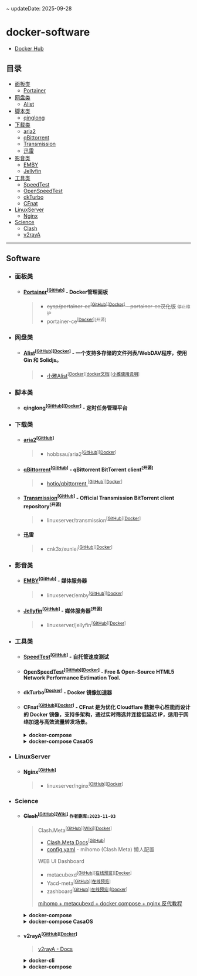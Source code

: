 ~ updateDate: 2025-09-28

# docker-software
 - [Docker Hub](https://hub.docker.com/)

## 目录

* [面板类](#面板类)
	* [Portainer](#portainer)
* [网盘类](#网盘类)
	* [Alist](#alist)
* [脚本类](#脚本类)
	* [qinglong](#qinglong)
* [下载类](#下载类)
	* [aria2](#aria2)
	* [qBittorrent](#qbittorrent)
	* [Transmission](#transmission)
	* [迅雷](#迅雷)
* [影音类](#影音类)
	* [EMBY](#emby)
	* [Jellyfin](#jellyfin)
* [工具类](#工具类)
	* [SpeedTest](#speedtest)
	* [OpenSpeedTest](#openspeedtest)
	* [dkTurbo](#dkturbo)
	* [CFnat](#cfnat)
* [LinuxServer](#linuxserver)
    * [Nginx](#nginx)
* [Science](#science)
    * [Clash](#clash)
    * [v2rayA](#v2raya)

  
---

## Software

- ### 面板类

    - #### [Portainer](https://www.portainer.io/)<a id="portainer"></a><sup>[[GitHub](https://github.com/portainer/portainer)]</sup> - Docker管理面板

        > - <s>eysp/portainer-ce<sup>[[GitHub](https://github.com/eysp/portainer-ce)]</sup><sup>[[Docker](https://hub.docker.com/r/6053537/portainer-ce)]</sup> - portainer-ce汉化版</s> `停止维护`
        > - portainer-ce<sup>[[Docker](https://hub.docker.com/r/portainer/portainer-ce)]</sup><sup>[开源]</sup>

- ### 网盘类

    - #### [Alist](https://alist.nn.ci/zh/)<a id="alist"></a><sup>[[GitHub](https://github.com/alist-org/alist)]</sup><sup>[[Docker](https://hub.docker.com/r/xhofe/alist)]</sup> -  一个支持多存储的文件列表/WebDAV程序，使用 Gin 和 Solidjs。

        > - [小雅Alist](https://alist.xiaoya.pro/)<sup>[[Docker](https://hub.docker.com/r/xiaoyaliu/alist)]</sup><sup>[[docker文档](https://xiaoyaliu.notion.site/xiaoya-docker-69404af849504fa5bcf9f2dd5ecaa75f)]</sup><sup>[[小雅使用说明](https://www.kdocs.cn/l/cvEe3cv6dGkH)]</sup>
  
- ### 脚本类

    - #### qinglong<a id="qinglong"></a><sup>[[GitHub](https://github.com/whyour/qinglong)]</sup><sup>[[Docker](https://hub.docker.com/r/whyour/qinglong)]</sup> - 定时任务管理平台

- ### 下载类

	- #### [aria2](https://aria2.github.io/)<a id="aria2"></a><sup>[[GitHub](https://github.com/aria2/aria2)]</sup>
  
        > - hobbsau/aria2<sup>[[GitHub](https://github.com/hobbsAU/docker-aria2)]</sup><sup>[[Docker](https://hub.docker.com/r/hobbsau/aria2)]</sup>

    - #### [qBittorrent](https://www.qbittorrent.org/)<a id="qbittorrent"></a><sup>[[GitHub](https://github.com/qbittorrent/qBittorrent)]</sup> - qBittorrent BitTorrent client<sup>[开源]</sup>

        > - [hotio/qbittorrent
](https://hotio.dev/containers/qbittorrent/)<sup>[[GitHub](https://github.com/hotio/qbittorrent)]</sup><sup>[[Docker](https://hub.docker.com/r/hotio/qbittorrent)]</sup> 

    - #### [Transmission](https://transmissionbt.com/)<a id="transmission"></a><sup>[[GitHub](https://github.com/transmission/transmission)]</sup> - Official Transmission BitTorrent client repository<sup>[开源]</sup>

        > - linuxserver/transmission<sup>[[GitHub](https://github.com/linuxserver/docker-transmission)]</sup><sup>[[Docker](https://hub.docker.com/r/linuxserver/transmission)]</sup> 

    - #### 迅雷<a id="迅雷"></a>
  
        > - cnk3x/xunlei<sup>[[GitHub](https://github.com/cnk3x/xunlei)]</sup><sup>[[Docker](https://hub.docker.com/r/cnk3x/xunlei)]</sup> 

- ### 影音类

    - #### [EMBY](https://emby.media/)<a id="emby"></a><sup>[[GitHub](https://github.com/MediaBrowser/Emby)]</sup> - 媒体服务器

        > - linuxserver/emby<sup>[[GitHub](https://github.com/linuxserver/docker-emby)]</sup><sup>[[Docker](https://hub.docker.com/r/linuxserver/emby)]</sup> 

    - #### [Jellyfin](https://jellyfin.org/)<a id="jellyfin"></a><sup>[[GitHub](https://github.com/jellyfin/jellyfin)]</sup> - 媒体服务器<sup>[开源]</sup>

        > - linuxserver/jellyfin<sup>[[GitHub](https://github.com/linuxserver/docker-jellyfin)]</sup><sup>[[Docker](https://hub.docker.com/r/linuxserver/jellyfin)]</sup> 

- ### 工具类

    - #### [SpeedTest](https://librespeed.org/)<a id="speedtest"></a><sup>[[GitHub](https://github.com/librespeed/speedtest)]</sup> - 自托管速度测试

    - #### [OpenSpeedTest](https://openspeedtest.com/)<a id="openspeedtest"></a><sup>[[GitHub](https://github.com/openspeedtest/Speed-Test)]</sup><sup>[[Docker](https://hub.docker.com/r/openspeedtest/latest)]</sup> -  Free & Open-Source HTML5 Network Performance Estimation Tool.

    - #### dkTurbo<a id="dkturbo"></a><sup>[[Docker](https://hub.docker.com/r/cp0204/dkturbo)]</sup> - Docker 镜像加速器

    - #### CFnat<a id="cfnat"></a><sup>[[GitHub](https://github.com/cmliu/CFnat-docker)]</sup><sup>[[Docker](https://hub.docker.com/r/cmliu/cfnat)]</sup> - CFnat 是为优化 Cloudflare 数据中心性能而设计的 Docker 镜像，支持多架构，通过实时筛选并连接低延迟 IP，适用于网络加速与高效流量转发场景。

        <details>

		<summary> <strong>docker-compose</strong> </summary>

        - bash
        
            ```bash

            # 创建目录
            mkdir -p /DATA/cfnat

            # 进入该目录
            cd /DATA/cfnat

            # 上传docker-compose.yml文件
            # TODO: 上传docker-compose.yml文件
            
            # Running
            docker compose up -d

            # Update and Restart
            docker compose pull && docker compose up -d

            ```
        
        - docker-compose.yml
        
            ```yml
            # version: '3'

            services:
                cfnat1:
                        container_name: cfnat1
                        image: cmliu/cfnat:latest
                        environment:
                            - colo=HKG  # 筛选数据中心例如 HKG,SJC,LAX.电信/联通 推荐 SJC,LAX.移动/广电 推荐 HKG (多个数据中心用逗号隔开,留空则忽略匹配)
                            - delay=300  # 有效延迟（毫秒），超过此延迟将断开连接 (default 300)
                            - ips=6  # 指定生成IPv4还是IPv6地址 (default "4")
                            - port=443  # 转发的目标端口 (default 443) http_port: 80,8080,8880,2052,2082,2086,2095 https_port: 443,8443,2053,2083,2087,2096
                            # - tls=true  # 是否为 TLS 端口 (default true)
                            # - random=true  # 是否随机生成IP，如果为false，则从CIDR中拆分出所有IP (default true)
                            # - ipnum=10  # 提取的有效IP数量 (default 20)
                            # - num=10  # 目标负载 IP 数量 (default 10)
                            - task=33  # 并发请求最大协程数 (default 100)
                            # - code=200  # HTTP/HTTPS 响应状态码 (default 200)
                            # - domain=cloudflaremirrors.com/debian # 响应状态码检查的域名地址 (default "cloudflaremirrors.com/debian")
                        ports:
                            - "1234:1234"  # 将主机的 1234 端口映射到容器的 1234 端口
                        restart: always
                        networks:
                            - net

                cfnat2:
                        container_name: cfnat2
                        image: cmliu/cfnat:latest
                        environment:
                            - colo=SJC,LAX  # 筛选数据中心例如 HKG,SJC,LAX.电信/联通 推荐 SJC,LAX.移动/广电 推荐 HKG (多个数据中心用逗号隔开,留空则忽略匹配)
                            - delay=300  # 有效延迟（毫秒），超过此延迟将断开连接 (default 300)
                            - ips=6  # 指定生成IPv4还是IPv6地址 (default "4")
                            - port=443  # 转发的目标端口 (default 443) http_port: 80,8080,8880,2052,2082,2086,2095 https_port: 443,8443,2053,2083,2087,2096
                            # - tls=true  # 是否为 TLS 端口 (default true)
                            # - random=true  # 是否随机生成IP，如果为false，则从CIDR中拆分出所有IP (default true)
                            # - ipnum=10  # 提取的有效IP数量 (default 20)
                            # - num=10  # 目标负载 IP 数量 (default 10)
                            - task=34  # 并发请求最大协程数 (default 100)
                            # - code=200  # HTTP/HTTPS 响应状态码 (default 200)
                            # - domain=cloudflaremirrors.com/debian # 响应状态码检查的域名地址 (default "cloudflaremirrors.com/debian")
                        ports:
                            - "2234:1234"  # 将主机的 2234 端口映射到容器的 1234 端口
                        restart: always
                        networks:
                            - net
                        
                cfnat3:
                        container_name: cfnat3
                        image: cmliu/cfnat:latest
                        environment:
                            - colo=SIN  # 筛选数据中心例如 HKG,SJC,LAX.电信/联通 推荐 SJC,LAX.移动/广电 推荐 HKG (多个数据中心用逗号隔开,留空则忽略匹配)
                            - delay=300  # 有效延迟（毫秒），超过此延迟将断开连接 (default 300)
                            - ips=6  # 指定生成IPv4还是IPv6地址 (default "4")
                            - port=443  # 转发的目标端口 (default 443) http_port: 80,8080,8880,2052,2082,2086,2095 https_port: 443,8443,2053,2083,2087,2096
                            # - tls=true  # 是否为 TLS 端口 (default true)
                            # - random=true  # 是否随机生成IP，如果为false，则从CIDR中拆分出所有IP (default true)
                            # - ipnum=10  # 提取的有效IP数量 (default 20)
                            # - num=10  # 目标负载 IP 数量 (default 10)
                            - task=33  # 并发请求最大协程数 (default 100)
                            # - code=200  # HTTP/HTTPS 响应状态码 (default 200)
                            # - domain=cloudflaremirrors.com/debian # 响应状态码检查的域名地址 (default "cloudflaremirrors.com/debian")
                        ports:
                            - "3234:1234"  # 将主机的 3234 端口映射到容器的 1234 端口
                        restart: always
                        networks:
                            - net

            networks:
                net:
                    enable_ipv6: true
                    driver: bridge
                    driver_opts:
                        com.docker.network.enable_ipv6: "true"
                    ipam:
                        config:
                            - subnet: 172.23.0.0/16
                            gateway: 172.23.0.1
                            - subnet: "240e:3b1:f185:c8d0:4000::/66"
                            gateway: 240e:3b1:f185:c8d0:4000::1

      
            ```

        </details>

        <details>

		<summary> <strong>docker-compose CasaOS</strong> </summary>

        ```yml
            
        name: cfnat
        services:
            cfnat1:
                cpu_shares: 90
                command: []
                container_name: cfnat1
                deploy:
                    resources:
                        limits:
                            memory: "3768582144"
                environment:
                    colo: HKG
                    delay: "300"
                    ips: "6"
                    port: "443"
                    task: "33"
                hostname: cfnat1
                image: cmliu/cfnat:latest
                labels:
                    icon: https://cdn.jsdelivr.net/gh/cmliu/CFnat-Windows-GUI@refs/heads/master/favicon.ico
                networks:
                    net: null
                ports:
                    - mode: ingress
                    target: 1234
                    published: "1234"
                    protocol: tcp
                restart: always
            cfnat2:
                cpu_shares: 90
                command: []
                container_name: cfnat2
                deploy:
                    resources:
                        limits:
                            memory: "3768582144"
                environment:
                    colo: SJC,LAX
                    delay: "300"
                    ips: "6"
                    port: "443"
                    task: "34"
                hostname: cfnat2
                image: cmliu/cfnat:latest
                labels:
                    icon: https://cdn.jsdelivr.net/gh/cmliu/CFnat-Windows-GUI@refs/heads/master/favicon.ico
                networks:
                    net: null
                ports:
                    - mode: ingress
                    target: 1234
                    published: "2234"
                    protocol: tcp
                restart: always
            cfnat3:
                cpu_shares: 90
                command: []
                container_name: cfnat3
                deploy:
                    resources:
                        limits:
                            memory: "3768582144"
                environment:
                    colo: SIN
                    delay: "300"
                    ips: "6"
                    port: "443"
                    task: "33"
                hostname: cfnat3
                image: cmliu/cfnat:latest
                labels:
                    icon: https://cdn.jsdelivr.net/gh/cmliu/CFnat-Windows-GUI@refs/heads/master/favicon.ico
                networks:
                    net: null
                ports:
                    - mode: ingress
                    target: 1234
                    published: "3234"
                    protocol: tcp
                restart: always
        networks:
            default:
                name: cfnat_default
            net:
                name: cfnat_net
                driver: bridge
                driver_opts:
                    com.docker.network.enable_ipv6: "true"
                ipam:
                    config:
                        - subnet: 172.23.0.0/16
                        gateway: 172.23.0.1
                        - subnet: 240e:3b1:f185:c8d0:4000::/66
                        gateway: 240e:3b1:f185:c8d0:4000::1
                enable_ipv6: true
        x-casaos:
            author: self
            category: self
            hostname: ""
            icon: https://cdn.jsdelivr.net/gh/cmliu/CFnat-Windows-GUI@refs/heads/master/favicon.ico
            index: /
            is_uncontrolled: false
            port_map: ""
            scheme: http
            title:
                custom: CFnat

        ```

        </details>

- ### LinuxServer

    - #### [Nginx](https://nginx.org/)<a id="nginx"></a><sup>[[GitHub](https://github.com/nginx/nginx)]</sup> 

        > - linuxserver/nginx<sup>[[GitHub](https://github.com/linuxserver/docker-nginx)]</sup><sup>[[Docker](https://hub.docker.com/r/linuxserver/nginx)]</sup> 

- ### Science

	- #### <s>Clash<a id="clash"></a><sup>[[GitHub](https://github.com/Dreamacro/clash/releases)]</sup><sup>[[Wiki](https://dreamacro.github.io/clash/zh_CN/)]</sup></s> `作者删库:2023-11-03`

		> Clash.Meta<sup>[[GitHub](https://github.com/MetaCubeX/mihomo)]</sup><sup>[[Wiki](https://clash-meta.gitbook.io/clash.meta-wiki-older/)]</sup><sup>[[Docker](https://hub.docker.com/r/metacubex/mihomo)]</sup>
		> - [Clash.Meta Docs](https://wiki.metacubex.one/)<sup>[[GitHub](https://github.com/MetaCubeX/Meta-Docs/)]</sup>
        > - [config.yaml](https://gist.github.com/liuran001/5ca84f7def53c70b554d3f765ff86a33) - mihomo (Clash Meta) 懒人配置
		>
		> WEB UI Dashboard
		> - metacubexd<sup>[[GitHub](https://github.com/MetaCubeX/metacubexd)]</sup><sup>[[在线预览](https://d.metacubex.one/)]</sup><sup>[[Docker](https://github.com/metacubex/metacubexd/pkgs/container/metacubexd)]</sup>
		> - Yacd-meta<sup>[[GitHub](https://github.com/MetaCubeX/Yacd-meta)]</sup><sup>[[在线预览](https://yacd.metacubex.one)]</sup>
		> - zashboard<sup>[[GitHub](https://github.com/Zephyruso/zashboard)]</sup><sup>[[在线预览](https://board.zash.run.place/)]</sup><sup>[[Docker](https://github.com/Zephyruso/zashboard/pkgs/container/zashboard)]</sup>
        >
        > [mihomo + metacubexd + docker compose + nginx 反代教程](https://github.com/MetaCubeX/metacubexd/discussions/638)

        <details>

		<summary> <strong>docker-compose</strong> </summary>

        - bash
        
            ```bash

            # 创建目录
            mkdir -p /DATA/clash

            # 进入该目录
            cd /DATA/clash

            # 上传docker-compose.yml文件
            # TODO: 上传docker-compose.yml文件
            
            # Running
            docker compose up -d

            # Update and Restart
            docker compose pull && docker compose up -d

            ```
        
        - docker-compose.yml
        
            ```yml
            # version: '3'

            services:
                # Mihomo Core
                meta:
                    container_name: meta
                    image: docker.io/metacubex/mihomo
                    restart: unless-stopped
                    pid: host
                    ipc: host
                    network_mode: host
                    environment:
                    - TZ=Asia/Shanghai
                    cap_add:
                    - ALL
                    security_opt:
                    - apparmor=unconfined
                    volumes:
                    - ./DATA/clash:/root/.config/mihomo
                    - /dev/net/tun:/dev/net/tun
                    # 共享host的时间环境
                    - /etc/timezone:/etc/timezone:ro
                    - /etc/localtime:/etc/localtime:ro

                # metacubexd Dashboard
                metacubexd:
                    container_name: metacubexd
                    image: ghcr.io/metacubex/metacubexd
                    restart: unless-stopped
                    environment:
                    - TZ=Asia/Shanghai
                    network_mode: bridge
                    ports:
                    - '9097:80'
                    volumes:
                    # 共享host的时间环境
                    - /etc/timezone:/etc/timezone:ro
                    - /etc/localtime:/etc/localtime:ro

                # zashboard Dashboard
                zashboard:
                    container_name: zashboard
                    image: ghcr.io/zephyruso/zashboard:latest
                    restart: unless-stopped
                    environment:
                    - TZ=Asia/Shanghai
                    network_mode: bridge
                    ports:
                    - '9098:80'
                    volumes:
                    # 共享host的时间环境
                    - /etc/timezone:/etc/timezone:ro
                    - /etc/localtime:/etc/localtime:ro
            ```

        </details>

        <details>

		<summary> <strong>docker-compose CasaOS</strong> </summary>

        ```yml
            
        name: clash
        services:
            meta:
                cap_add:
                    - ALL
                cpu_shares: 90
                command: []
                container_name: meta
                deploy:
                    resources:
                        limits:
                            memory: "3768582144"
                hostname: meta
                image: docker.io/metacubex/mihomo:latest
                ipc: host
                labels:
                    icon: https://cdn.jsdelivr.net/gh/MetaCubeX/metacubexd@main/public/pwa-192x192.png
                network_mode: host
                pid: host
                restart: always
                volumes:
                    - type: bind
                    source: /DATA/AppData/clash/DATA/AppData/clash
                    target: /root/.config/mihomo
                    bind:
                        create_host_path: true
                    - type: bind
                    source: /dev/net/tun
                    target: /dev/net/tun
                    bind:
                        create_host_path: true
            metacubexd:
                cpu_shares: 90
                command: []
                container_name: metacubexd
                deploy:
                    resources:
                        limits:
                            memory: "3768582144"
                hostname: metacubexd
                image: ghcr.io/metacubex/metacubexd:latest
                labels:
                    icon: https://cdn.jsdelivr.net/gh/MetaCubeX/metacubexd@main/public/pwa-192x192.png
                networks:
                    default: null
                ports:
                    - mode: ingress
                    target: 80
                    published: "8888"
                    protocol: tcp
                restart: always
        networks:
            default:
                name: clash_default
        x-casaos:
            author: self
            category: self
            hostname: ""
            icon: https://cdn.jsdelivr.net/gh/MetaCubeX/metacubexd@main/public/pwa-192x192.png
            index: /
            is_uncontrolled: false
            port_map: "8888"
            scheme: http
            title:
                custom: clash


        ```

        </details>

    - #### v2rayA<a id="v2raya"></a><sup>[[GitHub](https://github.com/v2rayA/v2rayA)]</sup><sup>[[Docker](https://hub.docker.com/r/mzz2017/v2raya)]</sup>

        > [v2rayA - Docs](https://v2raya.org/docs/prologue/introduction/)

        <details>

		<summary> <strong>docker-cli</strong> </summary>

        - Running
        
            ```bash

            # Running
            docker run -d \
            --restart=always \
            --privileged \
            --network=host \
            --name v2raya \
            -e V2RAYA_ADDRESS=0.0.0.0:2021 \
            -e V2RAYA_LOG_FILE=/tmp/v2raya.log \
            -e V2RAYA_V2RAY_BIN=/usr/local/bin/v2ray \
            -v /lib/modules:/lib/modules \
            -v /etc/resolv.conf:/etc/resolv.conf \
            -v /DATA/v2raya:/etc/v2raya \
            mzz2017/v2raya

            ```

        - Update and Restart

            ```bash

            # Update and Restart

            # 查看容器(找v2raya容器的ID)
            docker ps -a

            # 停止容器v2raya运行
            docker stop ID

            # 删除容器v2raya
            docker rm ID

            # 拉取最新镜像
            docker pull mzz2017/v2raya:latest

            # 重复Running
            # TODO: 重复Running

            ```

        </details>

        <details>

		<summary> <strong>docker-compose</strong> </summary>

        - bash
        
            ```bash

            # 创建目录
            mkdir -p /DATA/v2raya

            # 进入该目录
            cd /DATA/v2raya

            # 上传docker-compose.yml文件
            # TODO: 上传docker-compose.yml文件
            
            # Running
            docker compose up -d

            # Update and Restart
            docker compose pull && docker compose up -d

            ```
        
        - docker-compose.yml
        
            ```yml
            # version: '3'

            services:
                v2raya:
                    container_name: v2raya
                    image: docker.io/mzz2017/v2raya
                    restart: always
                    network_mode: host
                    privileged: true
                    cap_add:
                    - ALL
                    environment:
                    - V2RAYA_ADDRESS=0.0.0.0:2017
                    - V2RAYA_LOG_FILE=/tmp/v2raya.log
                    - V2RAYA_V2RAY_BIN=/usr/local/bin/v2ray
                    volumes:
                    - /lib/modules:/lib/modules
                    - /etc/resolv.conf:/etc/resolv.conf
                    - /DATA/v2raya:/etc/v2raya
            ```

        </details>
